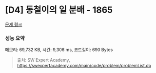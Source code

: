 # [D4] 동철이의 일 분배 - 1865 

[문제 링크](https://swexpertacademy.com/main/code/problem/problemDetail.do?contestProbId=AV5LuHfqDz8DFAXc) 

### 성능 요약

메모리: 69,732 KB, 시간: 9,306 ms, 코드길이: 690 Bytes



> 출처: SW Expert Academy, https://swexpertacademy.com/main/code/problem/problemList.do